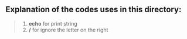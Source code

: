 ## Explanation of the codes uses in this directory:
>1. **echo** for print string
>2. **/** for ignore the letter on the right
